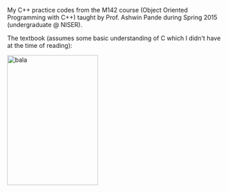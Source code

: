 My C++ practice codes from the M142 course (Object Oriented Programming with C++) taught by Prof. Ashwin Pande during Spring 2015 (undergraduate @ NISER).

The textbook (assumes some basic understanding of C which I didn't have at the time of reading):

<img alt="bala" src="https://gkorpal.github.io/images/cpp.jpg" width="210" height="300" class="center">

